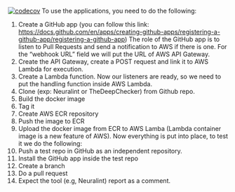 [![codecov](https://codecov.io/github/Ghassen-Da/refactored_DC/branch/master/graph/badge.svg?token=dnJUYLKKHx)](https://codecov.io/github/Ghassen-Da/refactored_DC)
To use the applications, you need to do the following:
1.	Create a GitHub app (you can follow this link: https://docs.github.com/en/apps/creating-github-apps/registering-a-github-app/registering-a-github-app)
The role of the GitHub app is to listen to Pull Requests and send a notification to AWS if there is one.
For the “webhook URL” field we will put the URL of AWS API Gateway.
2.	Create the API Gateway, create a POST request and link it to AWS Lambda for execution.
3.	Create a Lambda function.
Now our listeners are ready, so we need to put the handling function inside AWS Lambda.
4.	Clone (exp: Neuralint or TheDeepChecker) from Github repo.
5.	Build the docker image
6.	Tag it
7.	Create AWS ECR repository
8.	Push the image to ECR
9.	Upload the docker image from ECR to AWS Lamba (Lambda container image is a new feature of AWS).
Now everything is put into place, to test it we do the following:
10.	Push a test repo in GitHub as an independent repository.
11.	Install the GitHub app inside the test repo 
12.	Create a branch
13.	Do a pull request
14.	Expect the tool (e.g, Neuralint) report as a comment.
